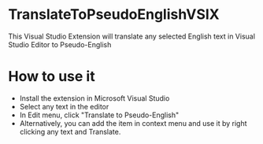 # TranslateToPseudoEnglishVSIX
This Visual Studio Extension will translate any selected English text in Visual Studio Editor to Pseudo-English

# How to use it
- Install the extension in Microsoft Visual Studio
- Select any text in the editor
- In Edit menu, click "Translate to Pseudo-English"
- Alternatively, you can add the item in context menu and use it by right clicking any text and Translate.
